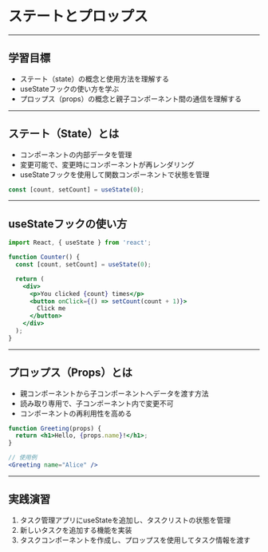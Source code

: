 # ステートとプロップス

---

## 学習目標
- ステート（state）の概念と使用方法を理解する
- useStateフックの使い方を学ぶ
- プロップス（props）の概念と親子コンポーネント間の通信を理解する

---

## ステート（State）とは
- コンポーネントの内部データを管理
- 変更可能で、変更時にコンポーネントが再レンダリング
- useStateフックを使用して関数コンポーネントで状態を管理

```jsx
const [count, setCount] = useState(0);
```

---

## useStateフックの使い方
```jsx
import React, { useState } from 'react';

function Counter() {
  const [count, setCount] = useState(0);

  return (
    <div>
      <p>You clicked {count} times</p>
      <button onClick={() => setCount(count + 1)}>
        Click me
      </button>
    </div>
  );
}
```

---

## プロップス（Props）とは
- 親コンポーネントから子コンポーネントへデータを渡す方法
- 読み取り専用で、子コンポーネント内で変更不可
- コンポーネントの再利用性を高める

```jsx
function Greeting(props) {
  return <h1>Hello, {props.name}!</h1>;
}

// 使用例
<Greeting name="Alice" />
```

---

## 実践演習
1. タスク管理アプリにuseStateを追加し、タスクリストの状態を管理
2. 新しいタスクを追加する機能を実装
3. タスクコンポーネントを作成し、プロップスを使用してタスク情報を渡す
